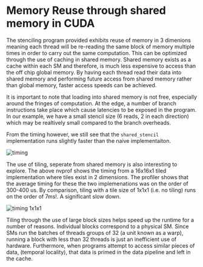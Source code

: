 # Memory Reuse through shared memory in CUDA

The stenciling program provided exhibits reuse of memory in 3 dimenions
meaning each thread will be re-reading the same block of memory multiple
times in order to carry out the same computation. This can be optimized 
through the use of caching in shared memory. Shared memory exists as a 
cache within each SM and therefore, is much less expensive to access 
than the off chip global memory. By having each thread read their data 
into shared memory and performing future access from shared memory
rather than global memory, faster access speeds can be achieved. 

It is important to note that loading into shared memory is not free,
especially around the fringes of computation. At the edge, a number of 
branch instructions take place which cause latencies to be exposed in the
program. In our example, we have a small stencil size (6 reads, 2 in each 
direction) which may be realtively small compared to the branch overheads. 

From the timing however, we still see that the `shared_stencil` 
implementation runs slightly faster than the naive implementaiton. 

![timing]("figures/16x16x1.png")

The use of tiling, seperate from shared memory is also interesting to explore. 
The above nvprof shows the timing from a 16x16x1 tiled implementation where tiles
exist in 2 dimensions. The profiler shows that the average timing for these the 
two implemenations was on the order of 300-400 us. By comparison, tiling with a
tile size of 1x1x1 (i.e. no tiling) runs on the order of 7ms!. A significant slow
down. 

![timing 1x1x1]("figures/1x1x1.png")

Tiling through the use of large block sizes helps speed up the runtime for a
number of reasons. Individual blocks correspond to a physical SM. Since SMs run
the batches of threads groups of 32 (a unit known as a warp), running a block 
with less than 32 threads is just an inefficient use of hardware. Furthermore, 
when programs attempt to access similar pieces of data, (temporal locality), that
data is primed in the data pipeline and left in the cache.
